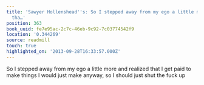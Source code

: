 ```yaml
---
title: 'Sawyer Hollenshead''s: So I stepped away from my ego a little more and realized
  tha…'
position: 363
book_uuid: fe7e95ac-2c7c-46eb-9c92-7c03774542f9
location: '0.344269'
source: readmill
touch: true
highlighted_on: '2013-09-28T16:33:57.000Z'
---
```


So I stepped away from my ego a little more and realized that I get paid to make things I would just make anyway, so I should just shut the fuck up